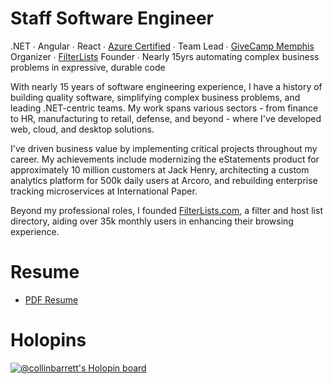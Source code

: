 # Staff Software Engineer
.NET ∙ Angular ∙ React ∙ [Azure Certified](https://www.credly.com/badges/ad059acf-2e39-4061-92cb-7928b15e1f32) ∙ Team Lead ∙ [GiveCamp Memphis](https://givecampmemphis.org/) Organizer ∙ [FilterLists](https://filterlists.com/) Founder ∙ Nearly 15yrs automating complex business problems in expressive, durable code

With nearly 15 years of software engineering experience, I have a history of building quality software, simplifying complex business problems, and leading .NET-centric teams. My work spans various sectors - from finance to HR, manufacturing to retail, defense, and beyond - where I've developed web, cloud, and desktop solutions.

I've driven business value by implementing critical projects throughout my career. My achievements include modernizing the eStatements product for approximately 10 million customers at Jack Henry, architecting a custom analytics platform for 500k daily users at Arcoro, and rebuilding enterprise tracking microservices at International Paper.

Beyond my professional roles, I founded [FilterLists.com](https://filterlists.com/), a filter and host list directory, aiding over 35k monthly users in enhancing their browsing experience.

# Resume

  - [PDF Resume](https://collinmbarrett.com/resume/pdf/)
 
# Holopins

[![@collinbarrett's Holopin board](https://holopin.me/collinbarrett)](https://holopin.io/@collinbarrett)
